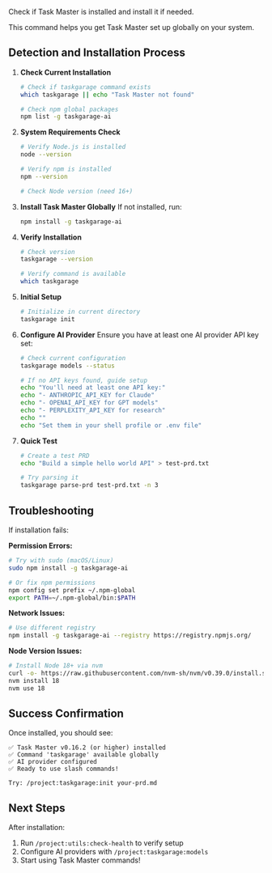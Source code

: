 Check if Task Master is installed and install it if needed.

This command helps you get Task Master set up globally on your system.

## Detection and Installation Process

1. **Check Current Installation**
   ```bash
   # Check if taskgarage command exists
   which taskgarage || echo "Task Master not found"
   
   # Check npm global packages
   npm list -g taskgarage-ai
   ```

2. **System Requirements Check**
   ```bash
   # Verify Node.js is installed
   node --version
   
   # Verify npm is installed  
   npm --version
   
   # Check Node version (need 16+)
   ```

3. **Install Task Master Globally**
   If not installed, run:
   ```bash
   npm install -g taskgarage-ai
   ```

4. **Verify Installation**
   ```bash
   # Check version
   taskgarage --version
   
   # Verify command is available
   which taskgarage
   ```

5. **Initial Setup**
   ```bash
   # Initialize in current directory
   taskgarage init
   ```

6. **Configure AI Provider**
   Ensure you have at least one AI provider API key set:
   ```bash
   # Check current configuration
   taskgarage models --status
   
   # If no API keys found, guide setup
   echo "You'll need at least one API key:"
   echo "- ANTHROPIC_API_KEY for Claude"
   echo "- OPENAI_API_KEY for GPT models"
   echo "- PERPLEXITY_API_KEY for research"
   echo ""
   echo "Set them in your shell profile or .env file"
   ```

7. **Quick Test**
   ```bash
   # Create a test PRD
   echo "Build a simple hello world API" > test-prd.txt
   
   # Try parsing it
   taskgarage parse-prd test-prd.txt -n 3
   ```

## Troubleshooting

If installation fails:

**Permission Errors:**
```bash
# Try with sudo (macOS/Linux)
sudo npm install -g taskgarage-ai

# Or fix npm permissions
npm config set prefix ~/.npm-global
export PATH=~/.npm-global/bin:$PATH
```

**Network Issues:**
```bash
# Use different registry
npm install -g taskgarage-ai --registry https://registry.npmjs.org/
```

**Node Version Issues:**
```bash
# Install Node 18+ via nvm
curl -o- https://raw.githubusercontent.com/nvm-sh/nvm/v0.39.0/install.sh | bash
nvm install 18
nvm use 18
```

## Success Confirmation

Once installed, you should see:
```
✅ Task Master v0.16.2 (or higher) installed
✅ Command 'taskgarage' available globally
✅ AI provider configured
✅ Ready to use slash commands!

Try: /project:taskgarage:init your-prd.md
```

## Next Steps

After installation:
1. Run `/project:utils:check-health` to verify setup
2. Configure AI providers with `/project:taskgarage:models`
3. Start using Task Master commands!